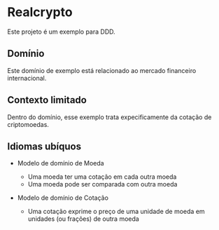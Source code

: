 # Realcrypto

Este projeto é um exemplo para DDD.

## Domínio

Este domínio de exemplo está relacionado ao mercado financeiro internacional.

## Contexto limitado

Dentro do domínio, esse exemplo trata expecificamente da cotação de criptomoedas.

## Idiomas ubíquos

* Modelo de domínio de Moeda
  * Uma moeda ter uma cotação em cada outra moeda
  * Uma moeda pode ser comparada com outra moeda
  
* Modelo de domínio de Cotação
  * Uma cotação exprime o preço de uma unidade de moeda em unidades (ou frações) de outra moeda
